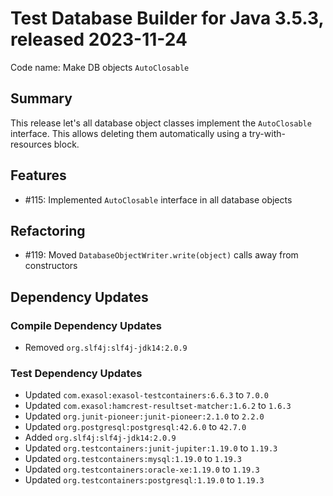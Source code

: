# Test Database Builder for Java 3.5.3, released 2023-11-24

Code name: Make DB objects `AutoClosable`

## Summary

This release let's all database object classes implement the `AutoClosable` interface. This allows deleting them automatically using a try-with-resources block.

## Features

* #115: Implemented `AutoClosable` interface in all database objects

## Refactoring

* #119: Moved `DatabaseObjectWriter.write(object)` calls away from constructors

## Dependency Updates

### Compile Dependency Updates

* Removed `org.slf4j:slf4j-jdk14:2.0.9`

### Test Dependency Updates

* Updated `com.exasol:exasol-testcontainers:6.6.3` to `7.0.0`
* Updated `com.exasol:hamcrest-resultset-matcher:1.6.2` to `1.6.3`
* Updated `org.junit-pioneer:junit-pioneer:2.1.0` to `2.2.0`
* Updated `org.postgresql:postgresql:42.6.0` to `42.7.0`
* Added `org.slf4j:slf4j-jdk14:2.0.9`
* Updated `org.testcontainers:junit-jupiter:1.19.0` to `1.19.3`
* Updated `org.testcontainers:mysql:1.19.0` to `1.19.3`
* Updated `org.testcontainers:oracle-xe:1.19.0` to `1.19.3`
* Updated `org.testcontainers:postgresql:1.19.0` to `1.19.3`
